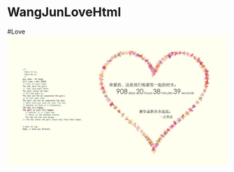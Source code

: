 # WangJunLoveHtml
#Love <img src="https://github.com/Mars182838/WangJunLoveHtml/blob/master/WechatIMG219.jpeg" >
